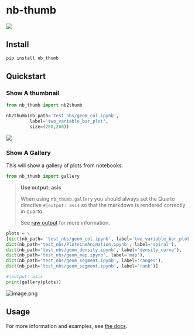# nb-thumb

<!-- WARNING: THIS FILE WAS AUTOGENERATED! DO NOT EDIT! -->

<div>

[![](https://github.com/fastai/nb-thumb/actions/workflows/test.yaml/badge.svg)](https://github.com/fastai/nb-thumb/actions/workflows/test.yaml)

</div>

## Install

``` sh
pip install nb_thumb
```

## Quickstart

### Show A thumbnail

``` python
from nb_thumb import nb2thumb
```

``` python
nb2thumb(nb_path='test_nbs/geom_col.ipynb', 
         label='two_variable_bar_plot',
         size=(200,200))
```

![](index_files/figure-commonmark/cell-3-output-1.png)

### Show A Gallery

This will show a gallery of plots from notebooks.

``` python
from nb_thumb import gallery
```

<div>

> **Use output: asis**
>
> When using `nb_thumb.gallery` you should always set the Quarto
> directive `#|output: asis` so that the markdown is rendered correctly
> in quarto.
>
> See [raw
> output](https://quarto.org/docs/computations/execution-options.html#raw-output)
> for more information.

</div>

``` python
plots = \
[dict(nb_path= 'test_nbs/geom_col.ipynb', label='two_variable_bar_plot'),
dict(nb_path='test_nbs/PlotnineAnimation.ipynb', label='spiral'),
dict(nb_path='test_nbs/geom_density.ipynb', label='density_curve'),
dict(nb_path='test_nbs/geom_map.ipynb', label='map'),
dict(nb_path='test_nbs/geom_segment.ipynb', label='ranges'),
dict(nb_path='test_nbs/geom_segment.ipynb', label='rank')]
```

``` python
#|output: asis
print(gallery(plots))
```

![image.png](index_files/figure-commonmark/cell-13-1-f2854a9b-19e7-4f38-ae0b-894462a88e09.png)

## Usage

For more information and examples, see [the
docs](https://fastai.github.io/nb-thumb/).
